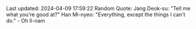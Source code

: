 Last updated: 2024-04-09 17:59:22
Random Quote: Jang Deok-su: "Tell me what you're good at?"
Han Mi-nyeo: "Everything, except the things I can't do." - Oh Il-nam